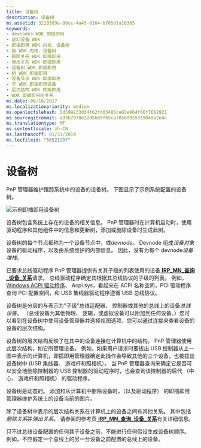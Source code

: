 ```yaml
---
title: 设备树
description: 设备树
ms.assetid: 3220389a-06cc-4a43-8164-b785d1a16365
keywords:
- devnodes WDK 即插即用
- 虚幻设备 WDK
- 即插即用 WDK 内核，设备树
- 插 WDK 内核，设备树
- 删除关系 WDK 即插即用
- 弹出关系 WDK 即插即用
- 设备树 WDK 即插即用
- 树 WDK 即插即用
- 设备节点 WDK 即插即用
- 子 WDK 即插即用设备
- 层次结构 WDK 即插即用
- WDK 即插即用的关系
ms.date: 06/16/2017
ms.localizationpriority: medium
ms.openlocfilehash: 5d599233d34f62fd03486ce65e964f06f7682921
ms.sourcegitcommit: a33b7978e22d5bb9f65ca7056f955319049a2e4c
ms.translationtype: MT
ms.contentlocale: zh-CN
ms.lasthandoff: 01/31/2019
ms.locfileid: "56521207"
---
```

# <a name="device-tree"></a>设备树





PnP 管理器维护跟踪系统中的设备的设备树。 下图显示了示例系统配置的设备树。

![示例即插即用设备树](images/devtree.png)

设备树包含系统上存在的设备的相关信息。 PnP 管理器时在计算机启动时，使用驱动程序和其他组件中的信息和更新树，添加或删除设备时生成此树。

设备树的每个节点都称为一个设备节点中，或*devnode*。 Devnode 组成*设备对象*设备的驱动程序，以及由系统维护的内部信息。 因此，没有为每个 devnode*设备堆栈*。

已要求总线驱动程序 PnP 管理器提供有关其子级的列表使用的设备[ **IRP\_MN\_查询\_设备\_关系**](https://msdn.microsoft.com/library/windows/hardware/ff551670)请求。 总线驱动程序确定其根据其总线协议的子级的列表。 例如， [Windows ACPI 驱动程序](acpi-driver.md)、 Acpi.sys，看起来在 ACPI 名称空间，PCI 驱动程序查询 PCI 配置空间，和 USB 集线器驱动程序遵循 USB 总线协议。

设备树是分层的与表示为"子级"总线适配器、 控制器或其他的总线上的设备*总线设备*。 （总线设备为其他物理、 逻辑，或虚拟设备可以附加到任何设备。）您可以看到在设备树中使用设备管理器并选择视图选项，您可以通过连接来查看设备的设备的层次结构。

设备树的层次结构反映了在其中的设备连接在计算机中的结构。 PnP 管理器使用此层次结构，如它所管理设备。 例如，如果用户请求时要拔出 USB 控制器从上一图中表示的计算机，即插即用管理器确定此操作会导致其他的三个设备，也被拔出设备树中 (USB 集线器、 游戏杆和照相机）。 当 PnP 管理器查询来确定它是否可以安全地删除控制器的 USB 控制器的驱动程序时，也会查询该控制器的后代 （中心、 游戏杆和照相机） 的驱动程序。

设备树是动态的。 添加和从计算机中删除设备时，（以及驱动程序） 的即插即用管理器维护系统上的设备当前的图片。

除了设备树中表示的层次结构关系在计算机上的设备之间有其他关系。 其中包括*删除关系*并*弹出关系*。 请参阅的参考页[ **IRP\_MN\_查询\_设备\_关系**](https://msdn.microsoft.com/library/windows/hardware/ff551670)有关详细信息。

只不过总线设备配置的任何其子设备之前，不能进行任何假设生成设备树顺序。 例如，不应假定一个总线上的另一台设备之前配置的总线上的设备。

 

 




